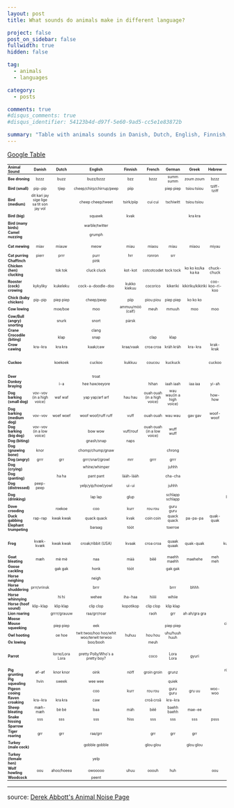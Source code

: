 ```yaml
---
layout: post
title: What sounds do animals make in different language?

project: false
post_on_sidebar: false
fullwidth: true
hidden: false

tag:
  - animals
  - languages

category:
  - posts

comments: true
#disqus_comments: true
#disqus_identifier: 54123b4d-d97f-5e60-9ad5-cc5e1e83872b

summary: "Table with animals sounds in Danish, Dutch, English, Finnish, French, German, Greek, Hebrew, Hungarian, Italian, Japanese, Portugese, Russian, Spanish, Swedish, Turkish, Urdu."
---
```


[Google Table](https://docs.google.com/spreadsheets/d/1mhvi_kic2xLEdFE-sJKnJCNJYyRlj1NMjUGVWVhhCYY/edit?usp=sharing)

<style>
table {
  font-size: 60%;
}

td {
  padding: .05rem .1rem;
}
th {
  padding: .05rem .1rem;
}
</style>

|**Animal Sound**              | Danish                      | Dutch           | English                       | Finnish          | French                      | German                   | Greek             | Hebrew         | Hungarian                | Italian              | Japanese                       | Portugese | Russian           | Spanish                           | Swedish        | Turkish                                                 | Urdu           |
|:-----------------------------|:---------------------------:|:---------------:|:-----------------------------:|:----------------:|:---------------------------:|:------------------------:|:-----------------:|:--------------:|:------------------------:|:--------------------:|:------------------------------:|:---------:|:-----------------:|:---------------------------------:|:--------------:|:-------------------------------------------------------:|:--------------:|
|**Bee droning**               | bzzz                        | buzz            | buzz/bzzz                     | bzz              | bzzz                        | summ summ                | zoum zoum         | bzzz           | bzzz                     | zzzz                 | boon boon                      |           | zh-zh-zh          | bzzz                              | buzz buzz      | vizzz                                                   | bzzz           |
|**Bird (small)**              | pip-pip                     | tjiep           | cheep/chirp/chirrup/peep      | piip             |                             | piep piep                | tsiou tsiou       | tziff-tziff    | csip-csirip              | chip                 | pee pee/pii pii                |           | fiyt-fiyt         |                                   | pip-pip        | jiyk jiyk                                               |                |
|**Bird (medium)**             | dit kari jay sige lige sa tit son jay vol |   | cheep cheep/tweet             | tsirk/piip       | cui cui                     | tschiwitt                | tsiou tsiou       |                | csirip                   | chip                 |                                | pio       |                   | pío pío                           | pip-pip        | juyk juyk                                               |                |
|**Bird (big)**                |                             |                 | squawk                        | kvak             |                             |                          | kra kra           |                |                          | hihihi/chip (loudly) |                                |           | ouh-ouh           |                                   |                |                                                         |                |
|**Bird (many birds)**         |                             |                 | warble/twitter                |                  |                             |                          |                   |                |                          | chip chip            |                                |           |                   |                                   |                |                                                         |                |
|**Camel nuzzing**             |                             |                 | grumph                        |                  |                             |                          |                   |                |                          |                      |                                |           | ga-a-a-a-h        |                                   |                |                                                         |                |
|**Cat mewing**                | miav                        | miauw           | meow                          | miau             | miaou                       | miau                     | miaou             | miyau          | miau                     | miau                 | nyan nyan/nyaa nyaa            |           | miyau             | miao                              | mjan mjan      | miyav                                                   | meow           |
|**Cat purring**               | pierr                       | prrr            | purr                          | hrr              | ronron                      | srr                      |                   |                | doromb                   | purr                 | goro goro                      |           | mrrr              | rrr                               |                |                                                         |                |
|**Chaffinch**                 |                             |                 | pink                          |                  |                             |                          |                   |                |                          |                      |                                |           |                   |                                   |                |                                                         |                |
|**Chicken (hen) clucking**    |                             | tok tok         | cluck cluck                   | kot-kot          | cotcotcodet                 | tock tock                | ko ko ko/ka ka ka | chuck-chuck    | kot kot                  | coccodé              | ku-ku-ku-ku/ko-ko-ko-ko        |           | ko-ko-ko          | caca-racá/cocorocó/               | ock-ock        | gut gut gdak                                            |                |
|**Rooster (cock) crowing**    | kykyliky                    | kukeleku        | cock-a-doodle-doo             | kukko kiekuu     | cocorico                    | kikeriki                 | kikiriku/kikiriki | coo-koo-ri-koo | kukuriku                 | chicchirichí         | ko-ke-kok-ko-o                 | cucurucu  | kukareku          | quiquiriquí/kikiriki              | kuckeliku      | kuk-kurri-kuuuu uru uuu (pron: oo-oore-oo)              | kuklooku       |
|**Chick (baby chicken)**      | pip-pip                     | piep piep       | cheep/peep                    | piip             | piou piou                   | piep piep                | ko ko ko          |                | csip-csip                | pio pio              | piyo piyo                      |           | pi-pi-pi          | pi-pi                             | pip-pip        | jiyk jiyk                                               | tsik-tsik      |
|**Cow lowing**                |                             | moe/boe         | moo                           | ammuu/möö (calf) | meuh                        | mmuuh                    | moo               | moo            | mu                       | muu                  | mau mau                        |           | mu-u-u            | muuu/meee                         | mu mu          | mooo (pron: meuh)                                       | baeh           |
|**Cow/Bull (angry) snorting** |                             | snurk           | snort                         | pärsk            |                             |                          |                   |                |                          | pfff                 |                                |           |                   | buff                              |                |                                                         |                |
|**Crane**                     |                             |                 | clang                         |                  |                             |                          |                   |                |                          |                      |                                |           |                   |                                   |                |                                                         |                |
|**Crocodile (biting)**        |                             | klap            | snap                          |                  | clap                        | klap                     |                   |                |                          | gnam                 |                                |           |                   | clap/clack                        |                |                                                         |                |
|**Crow cawing**               | kra-kra                     | kra kra         | kaak/caw                      | kraa/vaak        | croa croa                   | kräh kräh                | kra-kra           | krak-krak      | kár-kár                  | cra cra              | kar-kar                        |           | kar-kar           | ah ah                             | kra kra        | gaak gaak                                               |                |
|**Cuckoo**                    |                             | koekoek         | cuckoo                        | kukkuu           | coucou                      | kuckuck                  |                   | cuckoo         | kakukk                   | cucú         | kakko-kakko/tokkyo-kyoka-kyokubaby cuckoo) |       | ku-ku             | cu-cu                             | ko-ko          |                                                         |                |
|**Deer**                      |                             |                 | troat                         |                  |                             |                          |                   |                |                          |                      |                                |           |                   |                                   |                |                                                         |                |
|**Donkey braying**            |                             | i-a             | hee haw/eeyore                |                  | hihan                       | iaah iaah                | iaa iaa           | yi-ah          | iá-iá                    | ioh ioh              |                                |           | ia-ia             | iha iha/ji-jo                     |                | a-iiii a-iiii                                           |                |
|**Dog barking (small dog)**   | vov-vov (in a high voice)   | waf waf         | yap yap/arf arf               | hau hau          | ouah ouah (in a high voice) | wau wau(in a high voice) |                   | how-how        | vau vau                  | arf arf/bau bau      | kian kian                      |           | hav-hav/gav-gav   | guau/gua                          | bjäbb-bjäbb    | hev hev                                                 |                |
|**Dog barking (medium dog)**  | vov-vov                     | woef woef       | woof woof/ruff ruff           | vuff             | ouah ouah                   | wau wau                  | gav gav           | woof-woof      | vau vau                  | bau bau              | wan wan                        |           | hav-hav/gav-gav   | guav                              | vov-vov/voff   | hauv hauv                                               |                |
|**Dog barking (big dog)**     | vov-vov (in a low voice)    |                 | bow wow                       | vuff/rouf        | ouah ouah (in a low voice)  | wuff wuff                |                   |                | vau vau                  | bau bau              | wan wan                        |           | hav-hav/gav-gav   | guf guf                           |                | hov hov                                                 | bow bow        |
|**Dog (biting)**              |                             |                 | gnash/snap                    | naps             |                             |                          |                   |                |                          | gnam                 | gari gari                      |           |                   | chac                              |                |                                                         |                |
|**Dog (gnawing bone)**        | knor                        |                 | chomp/chump/gnaw              |                  |                             | chrong                   |                   |                |                          |                      | paku paku                      |           | chua-chua         |                                   |                | haart haart                                             |                |
|**Dog (angry)**               | grrr                        | grr             | grrr/snarl/growl              | mrr              | grrr                        | grrr                     |                   |                | grrr                     | grr                  | uuuuu                          |           | grrrrr            | grrr                              | grr            | hirrrr                                                  |                |
|**Dog (crying)**              |                             |                 | whine/whimper                 |                  |                             | juhhh                    |                   |                |                          | yu-yu-yuuu!          |                                |           |                   |                                   |                |                                                         |                |
|**Dog (panting)**             |                             | ha ha           | pant pant                     | lääh-lääh        |                             | cha-cha                  |                   |                |                          | pant pant            | hah hah                        |           | he-he-he          | eh eh eh                          |                | heh heh heh                                             |                |
|**Dog (distressed)**          | peep-peep                   |                 | yelp/yip/howl/yowl            | ui-ui            |                             | juhhh                    |                   |                |                          | huuu                 |                                |           | o-u-u-u-h         | auu                               |                |                                                         |                |
|**Dog (drinking)**            |                             |                 | lap lap                       | glup             |                             | schlapp schlapp          |                   |                | lefety lefety            | slop slop/slurp      |                                |           | hu-up hu-up       | blap blap                         |                | slap slap slap (pron: schlup)                           |                |
|**Dove crooding**             |                             | roekoe          | coo                           | kurr             | rou rou                     | guru guru                |                   |                | burukk                   | uuu                  |                                |           | grl-grl           | gu gu/cucurrucu                   | oo ho oo ho    | gu gu gu guuk                                           |                |
|**Duck gabbing**              | rap-rap                     | kwak kwak       | quack quack                   | kvak             | coin coin                   | quack quack              | pa-pa-pa          | quak-quak      | háp-háp                  | qua qua              | ga ga                          |           | krya-krya         | cua cua                           | kvack-kvack    | vak vak                                                 | quak quak      |
|**Elephant trumpeting**       |                             |                 | baraag                        | tööt             |                             | toerroe                  |                   |                |                          | baaa                 | paoh-paoh                      |           | u-u-u             | biaaah                            |                |                                                         |                |
|**Frog**                      | kvæk-kvæk                   | kwak kwak       | croak/ribbit (USA)            | kvaak            | croa croa                   | quaak quaak              | quak-quak         |      | bre-ke-ke/kuty kurutty/kurutty (pron: kurutch) | cra cra  | kero kero                      |           | kva-kva           | croac croac                       | ko ack ack ack | vrak vrak                                               |                |
|**Goat bleating**             | mæh                         | mè mè           | naa                           | mää              | bêê                         | maehh maehh              | maehehe           | meh meh        | mek-mek                  | bee                  | me-e me-e                      |           | me-e-e            | beee                              | määk määk      | me-e-e me-e-e                                           | meh            |
|**Goose cackling**            |                             | gak gak         | honk                          | tööt             |                             | gak gak                  |                   |                | gá-gá                    |                      | ga-a ga-a                      |           | ga-ga-ga          |                                   |                | gak gak                                                 |                |
|**Horse neighing**            |                             |                 | neigh                         |                  |                             |                          |                   |                |                          |                      | hi-hiin                        |           | i-go-go           |                                   | iihaha         |                                                         |                |
|**Horse shuddering**          | prrr/vrinsk                 |                 | brrr                          |                  |                             | brrr                     | bhhh              |                |                          |                      |                                |           |                   |                                   |                |                                                         |                |
|**Horse whinnying**           |                             | hi hi           | wehee                         | iha-haa          | hiiiii                      | wihiie                   |                   |                | nyihaha                  | hiii                 | hihiiiiin                      |           |                   | ihiii                             |                | e-he-he-he                                              |                |
|**Horse (hoof sound)**        | klip-klap                   | klip klap       | clip clop                     | kopotikop        | clip clop                   | klip klap                |                   |                |                          | clippete/clip clop   | paka paka                      |           | ta-tá ta-tá ta-tá | cotocloc                          |                | deg-a-dek                                               |                |
|**Lion roaring**              |                             | grrrr/grauuw    | raa/grr/roar                  |                  | raoh                        | grr                      | ah ah/gra gra     |                |                          | grr/roar             | gaooooo                        |           | r-r-r-r           | grr                               |                | uagh                                                    |                |
|**Moose**                     |                             |                 |                               |                  |                             |                          |                   |                |                          |                      |                                |           |                   |                                   | bröl           |                                                         |                |
|**Mouse squeeking**           |                             | piep piep       | eek                           |                  |                             | piep piep                |                   |                | cin-cin (pron: tsin-tsin)| squit                | chu-chu                        |           | pi-pi-pi          | iiik                              | pip-pip        | viyk viyk                                               |                |
|**Owl hooting**               |                             | oe hoe    | twit twoo/hoo hoo/whit woo/terwit terwoo | huhuu       | hou hou                     | uhu/huuh huuh            |                   |                | hu                       | hu hu                | hoh hoh                        |           | uh! uh! uh!       | uhh uhh                           | ho-ho          | uuu uuu                                                 | hoo hoo        |
|**Ox lowing**                 |                             |                 | boo/booh                           |             | meuh                        |                          |                   |                |                          |                      |                                |           |                   |                                   |                |                                                         |                |
|**Parrot**                    |                             | lorre/Lora Lora | pretty Polly/Who's a pretty boy?   |             | coco                        | Lora Lora                | gyuri             |                | pityu                    | Portobello           | ohayo (=good morning)          |           | Pópka-durák       | lorito lorito                     | vakra klara    | naaber naaber/nasilin nasilin/mucuk mucuk (pron: mujuk) | mea mitu/churi |
|**Pig grunting**              | øf-øf                       | knor knor       | oink                          | nöff             | groin groin                 | grunz                    |                   |                | röf-röf (pron: reuf-reuf)| oink                 | boo boo                        |           | hrgu-hrgu         | oink/oinc                         | nöff-nöff      |                                                         |                |
|**Pig squealing**             | hvin                        | sweek           | wee wee                       |                  |                             | quiek                    |                   |                | ui-uii                   |                      | bu-hii bu-hii                  |           |                   | iiih/uiii/cuiii                   |                |                                                         |                |
|**Pigeon cooing**             |                             |                 | coo                           | kurr             | rou rou                     | guru guru                | gru uu            | woo-woo        | burukk                   | hu hu                |                                |           | guli-guli         | ruú-ruú/cucurrocu                 | oo ho oo ho    | gu gu gu guuk                                           |                |
|**Raven croaking**            | kra-kra                     | kra kra         | caw                           |                  | croâ croâ                   | kra-kra                  |                   |                | kár-kár                  | cra cra              | kar-kar                        |           |                   |                                   | kra-kra        |                                                         |                |
|**Sheep bleating**            | mæh-mæh                     | bè bè           | baa                           | mäh              | bêê                         | baehh baehh              | mae-ee            |                | beee                     | bee                  | meh meh                        |           | beee              | beee beee                         | bä bä          | maeh maeh                                               |                |
|**Snake hissing**             | sss                         | sss             | sss                           | hiss             | sss                         | sss                      | sss               | psss           | sz-sz                    | hshs                 |                                |           | ssss              | sss                               | sss            | sss                                                     |                |
|**Sparrow**                   |                             |                 |                               |                  |                             |                          |                   |                |                          |                      | chun chun                      |           |                   |                                   |                |                                                         |                |
|**Tiger roaring**             | grr                         | grr             | raa/grr                       |                  | grr                         | grr                      | grr               |                |                          | grr                  | gaooooo                        |           | grrr              | grrr                              | grr            |                                                         |                |
|**Turkey (male cock)**        |                             |                 | gobble gobble                 |                  | glou glou                   |                          | glou glou         |                |                          |                      |                                |           |                   | clou clou/goro-goro-goro (Mexico) |                | glu glu                                                 |                |
|**Turkey (female hen)**       |                             |                 | yelp                          |                  |                             |                          |                   |                |                          |                      |                                |           |                   |                                   |                |                                                         |                |
|**Wolf howling**              | oou                         | ahoo/hoeea      | owooooo                       | uhuu             | ooouh                       | huh                      |                   | oou            |                          | huu                  |                                |           | uuu               | auuuh                             | oooahh         | ooo                                                     |                |
|**Woodcock**                  |                             |                 | peent                         |                  |                             |                          |                   |                |                          |                      |                                |           |                   |                                   |                |                                                         |                |

--------
source: [Derek Abbott's Animal Noise Page](http://www.eleceng.adelaide.edu.au/personal/dabbott/animal.html)
